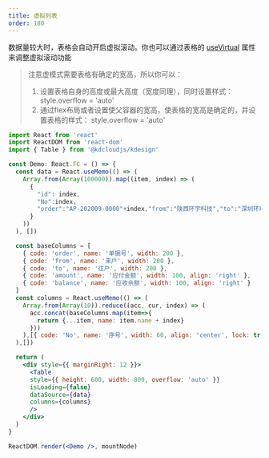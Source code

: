 ```yaml
---
title: 虚拟列表
order: 180
---
```


数据量较大时，表格会自动开启虚拟滚动。你也可以通过表格的 [useVirtual](#虚拟滚动) 属性来调整虚拟滚动功能

> 注意虚模式需要表格有确定的宽高，所以你可以：
> 1. 设置表格自身的高度或最大高度（宽度同理），同时设置样式： style.overflow = 'auto'
> 2. 通过flex布局或者设置使父容器的宽高，使表格的宽高是确定的，并设置表格的样式： style.overflow = 'auto'


```jsx
import React from 'react'
import ReactDOM from 'react-dom'
import { Table } from '@kdcloudjs/kdesign'

const Demo: React.FC = () => {
  const data = React.useMemo(() => (
    Array.from(Array(100000)).map((item, index) => (
      {
        "id": index, 
        "No":index,
        "order":"AP-202009-0000"+index,"from":"陕西环宇科技","to":"深圳环球科技","amount":"26,800.00","balance":"5,200.00"
      }
    ))
  ), [])

  const baseColumns = [  
    { code: 'order', name: '单据号', width: 200 },
    { code: 'from', name: '来户', width: 200 },
    { code: 'to', name: '往户', width: 200 },
    { code: 'amount', name: '应付金额', width: 100, align: 'right' },
    { code: 'balance', name: '应收余额', width: 100, align: 'right' }
  ]
  const columns = React.useMemo(() => (
    Array.from(Array(10)).reduce((acc, cur, index) => (
      acc.concat(baseColumns.map(item=>{
        return {...item, name: item.name + index}
      }))
    ),[{ code: 'No', name: '序号', width: 60, align: 'center', lock: true }])
  ),[])

  return (
    <div style={{ marginRight: 12 }}>
      <Table
      style={{ height: 600, width: 800, overflow: 'auto' }}
      isLoading={false}
      dataSource={data}
      columns={columns}
      />
    </div>
  )
}

ReactDOM.render(<Demo />, mountNode)
```